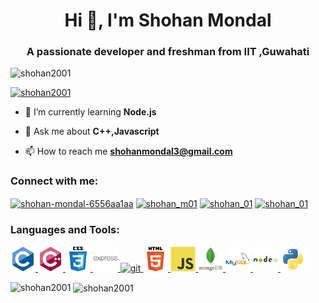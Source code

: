 <h1 align="center">Hi 👋, I'm Shohan Mondal</h1>
<h3 align="center">A passionate developer and freshman from IIT ,Guwahati</h3>

<p align="left"> <img src="https://komarev.com/ghpvc/?username=shohan2001&label=Profile%20views&color=0e75b6&style=flat" alt="shohan2001" /> </p>

<p align="left"> <a href="https://github.com/ryo-ma/github-profile-trophy"><img src="https://github-profile-trophy.vercel.app/?username=shohan2001" alt="shohan2001" /></a> </p>

- 🌱 I’m currently learning **Node.js**

- 💬 Ask me about **C++,Javascript**

- 📫 How to reach me **shohanmondal3@gmail.com**

<h3 align="left">Connect with me:</h3>
<p align="left">
<a href="https://linkedin.com/in/shohan-mondal-6556aa1aa" target="blank"><img align="center" src="https://raw.githubusercontent.com/rahuldkjain/github-profile-readme-generator/master/src/images/icons/Social/linked-in-alt.svg" alt="shohan-mondal-6556aa1aa" height="30" width="40" /></a>
<a href="https://instagram.com/shohan_m01" target="blank"><img align="center" src="https://raw.githubusercontent.com/rahuldkjain/github-profile-readme-generator/master/src/images/icons/Social/instagram.svg" alt="shohan_m01" height="30" width="40" /></a>
<a href="https://www.codechef.com/users/shohan_01" target="blank"><img align="center" src="https://cdn.jsdelivr.net/npm/simple-icons@3.1.0/icons/codechef.svg" alt="shohan_01" height="30" width="40" /></a>
<a href="https://codeforces.com/profile/shohan_01" target="blank"><img align="center" src="https://cdn.jsdelivr.net/npm/simple-icons@3.0.1/icons/codeforces.svg" alt="shohan_01" height="30" width="40" /></a>
</p>

<h3 align="left">Languages and Tools:</h3>
<p align="left"> <a href="https://www.cprogramming.com/" target="_blank"> <img src="https://raw.githubusercontent.com/devicons/devicon/master/icons/c/c-original.svg" alt="c" width="40" height="40"/> </a> <a href="https://www.w3schools.com/cpp/" target="_blank"> <img src="https://raw.githubusercontent.com/devicons/devicon/master/icons/cplusplus/cplusplus-original.svg" alt="cplusplus" width="40" height="40"/> </a> <a href="https://www.w3schools.com/css/" target="_blank"> <img src="https://raw.githubusercontent.com/devicons/devicon/master/icons/css3/css3-original-wordmark.svg" alt="css3" width="40" height="40"/> </a> <a href="https://expressjs.com" target="_blank"> <img src="https://raw.githubusercontent.com/devicons/devicon/master/icons/express/express-original-wordmark.svg" alt="express" width="40" height="40"/> </a> <a href="https://git-scm.com/" target="_blank"> <img src="https://www.vectorlogo.zone/logos/git-scm/git-scm-icon.svg" alt="git" width="40" height="40"/> </a> <a href="https://www.w3.org/html/" target="_blank"> <img src="https://raw.githubusercontent.com/devicons/devicon/master/icons/html5/html5-original-wordmark.svg" alt="html5" width="40" height="40"/> </a> <a href="https://developer.mozilla.org/en-US/docs/Web/JavaScript" target="_blank"> <img src="https://raw.githubusercontent.com/devicons/devicon/master/icons/javascript/javascript-original.svg" alt="javascript" width="40" height="40"/> </a> <a href="https://www.mongodb.com/" target="_blank"> <img src="https://raw.githubusercontent.com/devicons/devicon/master/icons/mongodb/mongodb-original-wordmark.svg" alt="mongodb" width="40" height="40"/> </a> <a href="https://www.mysql.com/" target="_blank"> <img src="https://raw.githubusercontent.com/devicons/devicon/master/icons/mysql/mysql-original-wordmark.svg" alt="mysql" width="40" height="40"/> </a> <a href="https://nodejs.org" target="_blank"> <img src="https://raw.githubusercontent.com/devicons/devicon/master/icons/nodejs/nodejs-original-wordmark.svg" alt="nodejs" width="40" height="40"/> </a> <a href="https://www.python.org" target="_blank"> <img src="https://raw.githubusercontent.com/devicons/devicon/master/icons/python/python-original.svg" alt="python" width="40" height="40"/> </a> </p>

<p><img align="left" src="https://github-readme-stats.vercel.app/api/top-langs?username=shohan2001&show_icons=true&locale=en&layout=compact" alt="shohan2001" /></p>

<p>&nbsp;<img align="center" src="https://github-readme-stats.vercel.app/api?username=shohan2001&show_icons=true&locale=en" alt="shohan2001" /></p>

